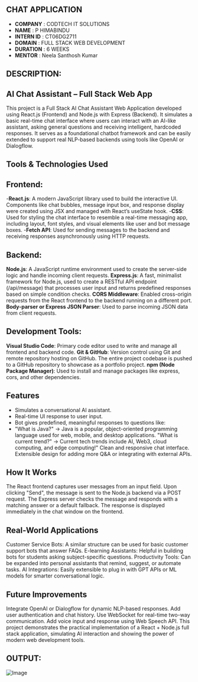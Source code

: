 
## CHAT APPLICATION

- **COMPANY** : CODTECH IT SOLUTIONS
- **NAME** : P HIMABINDU
- **INTERN ID** : CT06DG2711
- **DOMAIN** : FULL STACK WEB DEVELOPMENT
- **DURATION** : 6 WEEKS
- **MENTOR** : Neela Santhosh Kumar


## DESCRIPTION:
## AI Chat Assistant – Full Stack Web App
This project is a Full Stack AI Chat Assistant Web Application developed using React.js (Frontend) and Node.js with Express (Backend).
It simulates a basic real-time chat interface where users can interact with an AI-like assistant, asking general questions and receiving intelligent, hardcoded responses. 
It serves as a foundational chatbot framework and can be easily extended to support real NLP-based backends using tools like OpenAI or Dialogflow.

## Tools & Technologies Used
## Frontend:
-**React.js**: A modern JavaScript library used to build the interactive UI. Components like chat bubbles, message input box, and response display were created using JSX and managed with React’s useState hook.
-**CSS**: Used for styling the chat interface to resemble a real-time messaging app, including layout, font styles, and visual elements like user and bot message boxes.
-**Fetch API**: Used for sending messages to the backend and receiving responses asynchronously using HTTP requests.

## Backend:
**Node.js**: A JavaScript runtime environment used to create the server-side logic and handle incoming client requests.
**Express.js**: A fast, minimalist framework for Node.js, used to create a RESTful API endpoint (/api/message) that processes user input and returns predefined responses based on simple condition checks.
**CORS Middleware**: Enabled cross-origin requests from the React frontend to the backend running on a different port.
**Body-parser or Express JSON Parser**: Used to parse incoming JSON data from client requests.

## Development Tools:
**Visual Studio Code**: Primary code editor used to write and manage all frontend and backend code.
**Git & GitHub**: Version control using Git and remote repository hosting on GitHub. The entire project codebase is pushed to a GitHub repository to showcase as a portfolio project.
**npm (Node Package Manager)**: Used to install and manage packages like express, cors, and other dependencies.

## Features
- Simulates a conversational AI assistant.
- Real-time UI response to user input.
- Bot gives predefined, meaningful responses to questions like:
- "What is Java?" → Java is a popular, object-oriented programming language used for web, mobile, and desktop applications.
"What is current trend?" → Current tech trends include AI, Web3, cloud computing, and edge computing!"
Clean and responsive chat interface.
Extensible design for adding more Q&A or integrating with external APIs.

## How It Works
The React frontend captures user messages from an input field.
Upon clicking "Send", the message is sent to the Node.js backend via a POST request.
The Express server checks the message and responds with a matching answer or a default fallback.
The response is displayed immediately in the chat window on the frontend.

## Real-World Applications
Customer Service Bots: A similar structure can be used for basic customer support bots that answer FAQs.
E-learning Assistants: Helpful in building bots for students asking subject-specific questions.
Productivity Tools: Can be expanded into personal assistants that remind, suggest, or automate tasks.
AI Integrations: Easily extensible to plug in with GPT APIs or ML models for smarter conversational logic.

## Future Improvements
Integrate OpenAI or Dialogflow for dynamic NLP-based responses.
Add user authentication and chat history.
Use WebSocket for real-time two-way communication.
Add voice input and response using Web Speech API.
This project demonstrates the practical implementation of a React + Node.js full stack application, simulating AI interaction and showing the power of modern web development tools.

## OUTPUT:
![Image](https://github.com/user-attachments/assets/dab35789-c93e-4ca1-a366-db2f5f88a94c)

